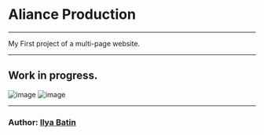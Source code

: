 # Aliance Production
____
My First project of a multi-page website.
____
## Work in progress.
![image](https://user-images.githubusercontent.com/115931010/204325940-073885cf-3d99-4a69-bfa0-27075e7e8bf7.png) ![image](https://user-images.githubusercontent.com/115931010/204326064-975677a7-b715-4a07-b8b8-b990ac147ae5.png)

____
### Author: [Ilya Batin](https://github.com/killghostbail)
